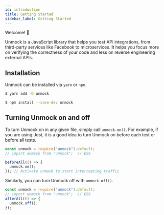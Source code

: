 ```yaml
---
id: introduction
title: Getting Started
sidebar_label: Getting Started
---
```


Welcome! 👋

Unmock is a JavaScript library that helps you test API integrations, from third-party services like Facebook to microservices. It helps you focus more on verifying the correctness of your code and less on reverse engineering external APIs.

## Installation

Unmock can be installed via `yarn` or `npm`.

<!--DOCUSAURUS_CODE_TABS-->

<!--yarn-->

```bash
$ yarn add -D unmock
```

<!--npm-->

```bash
$ npm install --save-dev unmock
```

<!--END_DOCUSAURUS_CODE_TABS-->

## Turning Unmock on and off

To turn Unmock on in any given file, simply call `unmock.on()`. For example, if you are using Jest, it is a good idea to turn Unmock on before each test or before all tests.

```javascript
const unmock = require("unmock").default;
// import unmock from "unmock";  // ES6

beforeAll(() => {
  unmock.on();
}); // Activate unmock to start intercepting traffic
```

Similarly, you can turn Unmock off with `unmock.off()`.

```javascript
const unmock = require("unmock").default;
// import unmock from "unmock";  // ES6
afterAll(() => {
  unmock.off();
});
```
